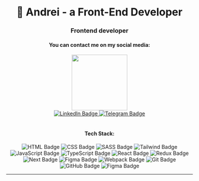 <h1 align="center">👋 Andrei - a Front-End Developer</h1>


<h3 align="center">Frontend developer</h3>

<h4 align="center">You can contact me on my social media:</h4>

<div id="header" align="center">
  <img src="https://media.giphy.com/media/xT1Ra12a03lcpJf5C0/giphy.gif" width="150"/>
</div>

<div id="badges"  align="center">
  <a href="https://www.linkedin.com/in/iandyone/">
    <img src="https://img.shields.io/badge/LinkedIn-blue?style=for-the-badge&logo=linkedin&logoColor=white" alt="LinkedIn Badge"/>
  </a>
  <a href="https://www.t.me/iandyone">
    <img src="https://img.shields.io/badge/Telegram-blue?style=for-the-badge&logo=telegram&logoColor=white" alt="Telegram Badge"/>
  </a>
</div>

</br>
<h4 align="center">Tech Stack:</h4>

<div align="center">
  <img src="https://img.shields.io/badge/HTML-333?style=for-the-badge&logo=HTML5" alt="HTML Badge"/>
  <img src="https://img.shields.io/badge/CSS-333?style=for-the-badge&logo=CSS3" alt="CSS Badge"/>
  <img src="https://img.shields.io/badge/SASS-333?style=for-the-badge&logo=SASS" alt="SASS Badge"/>
  <img src="https://img.shields.io/badge/tailwindcss-333?style=for-the-badge&logo=tailwind-css" alt="Tailwind Badge"/>
  <img src="https://img.shields.io/badge/JavaScript-333?style=for-the-badge&logo=JavaScript" alt="JavaScript Badge"/>
  <img src="https://img.shields.io/badge/TypeScript-333?style=for-the-badge&logo=TypeScript" alt="TypeScript Badge"/>
  <img src="https://img.shields.io/badge/React-333?style=for-the-badge&logo=React" alt="React Badge"/>
  <img src="https://img.shields.io/badge/Redux-333?style=for-the-badge&logo=Redux&logoColor=white" alt="Redux Badge"/>
  <img src="https://img.shields.io/badge/-RTK%20Query-333?style=for-the-badge&logo=react%20query&logoColor=white" alt="Next Badge"/>
  <img src="https://img.shields.io/badge/Next-333?style=for-the-badge&logo=next.js" alt="Figma Badge"/>
  <img src="https://img.shields.io/badge/Webpack-333?style=for-the-badge&logo=Webpack" alt="Webpack Badge"/>
  <img src="https://img.shields.io/badge/Git-333?style=for-the-badge&logo=Git" alt="Git Badge"/>
  <img src="https://img.shields.io/badge/GitHub-333?style=for-the-badge&logo=GitHub" alt="GitHub Badge"/>
  <img src="https://img.shields.io/badge/Figma-333?style=for-the-badge&logo=Figma" alt="Figma Badge"/>
 </div> 

<hr>





<!--
<img src="https://komarev.com/ghpvc/?username=iandyone&style=flat-square&color=blue" alt=""/>
[![GitHub Streak](http://github-readme-streak-stats.herokuapp.com?user=your-github-username&theme=dark&background=000000)](https://git.io/streak-stats)

<div align="center">
  <img src="https://media.giphy.com/media/v1.Y2lkPTc5MGI3NjExNDA3YmU2Y2MyYmVmZDJiY2VhZDgwYzcxZWE3Y2U4NjJlNWI5ZjEyZSZlcD12MV9pbnRlcm5hbF9naWZzX2dpZklkJmN0PWc/l3V0DKL9Jhyz8nKog/giphy.gif" width="400" height="250"/>
</div>
-->
